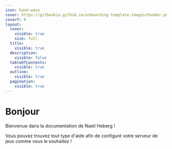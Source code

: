 ```yaml
---
icon: hand-wave
cover: https://gitbookio.github.io/onboarding-template-images/header.png
coverY: 0
layout:
  cover:
    visible: true
    size: full
  title:
    visible: true
  description:
    visible: false
  tableOfContents:
    visible: true
  outline:
    visible: true
  pagination:
    visible: true
---
```


# Bonjour

Bienvenue dans la documentation de Nasti Heberg !

Vous pouvez trouvez tout type d'aide afin de configuré votre serveur de jeux comme vous le souhaitez !
